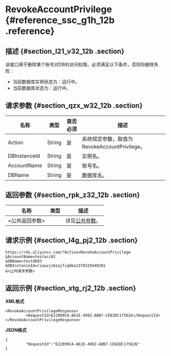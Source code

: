 # RevokeAccountPrivilege {#reference_ssc_g1h_12b .reference}

## 描述 {#section_l21_v32_12b .section}

该接口用于删除某个账号对DB的访问权限。必须满足以下条件，否则将删除失败：

-   当前数据库实例状态为：运行中。
-   当前数据库状态为：运行中。

## 请求参数 {#section_qzx_w32_12b .section}

|名称|类型|是否必须|描述|
|--|--|----|--|
|Action|String|是|系统规定参数，取值为RevokeAccountPrivilege。|
|DBInstanceId|String|是|实例名。|
|AccountName|String|是|账号名。|
|DBName|String|是|数据库名。|

## 返回参数 {#section_rpk_z32_12b .section}

|名称|类型|描述|
|--|--|--|
|<公共返回参数\>| |详见[公共参数](cn.zh-CN/API参考/使用API/公共参数.md#)。|

## 请求示例 {#section_l4g_pj2_12b .section}

```
https://rds.aliyuncs.com/?Action=RevokeAccountPrivilege
&AccountName=testacc02
&DBName=testdb03
&DBInstanceId=riauvjz6zajfiq6ba1370329449201
&<公共请求参数>
```

## 返回示例 {#section_xtg_rj2_12b .section}

**XML格式**

```
<RevokeAccountPrivilegeResponse>
         <RequestId>E22099CA-A61E-4992-A0B7-CE82DC175626</RequestId>
</RevokeAccountPrivilegeResponse>
```

**JSON格式**

```
{
         "RequestId":"E22099CA-A61E-4992-A0B7-CE82DC175626"
}
```

